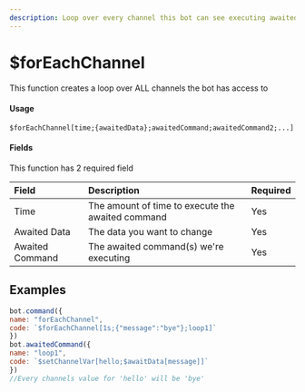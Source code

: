 ```yaml
---
description: Loop over every channel this bot can see executing awaited commands.
---
```


# $forEachChannel

This function creates a loop over ALL channels the bot has access to

#### Usage

```
$forEachChannel[time;{awaitedData};awaitedCommand;awaitedCommand2;...]
```

#### Fields

This function has 2 required field

| Field | Description | Required |
| :--- | :--- | :--- |
| Time | The amount of time to execute the awaited command | Yes |
| Awaited Data | The data you want to change | Yes |
| Awaited Command | The awaited command\(s\) we're executing | Yes |

## Examples

```javascript
bot.command({
name: "forEachChannel",
code: `$forEachChannel[1s;{"message":"bye"};loop1]`
})
bot.awaitedCommand({
name: "loop1",
code: `$setChannelVar[hello;$awaitData[message]]`
})
//Every channels value for 'hello' will be 'bye'
```
